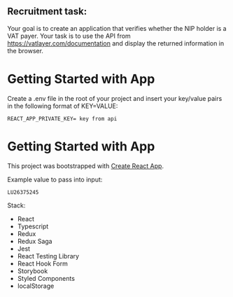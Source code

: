 ## Recruitment task:


Your goal is to create an application that verifies whether the NIP holder is a VAT payer.
Your task is to use the API from https://vatlayer.com/documentation and display the returned information in the browser.

# Getting Started with App

Create a .env file in the root of your project and insert your key/value pairs in the following format of KEY=VALUE:

```
REACT_APP_PRIVATE_KEY= key from api
```

# Getting Started with App

This project was bootstrapped with [Create React App](https://github.com/facebook/create-react-app).


Example value to pass into input: 
```
LU26375245
```



Stack: 

- React 
- Typescript 
- Redux 
- Redux Saga
- Jest
- React Testing Library
- React Hook Form
- Storybook 
- Styled Components
- localStorage


